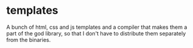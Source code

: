 templates
===

A bunch of html, css and js templates and a compiler that makes them a part of the god library, so that I don't have to distribute them separately from the binaries.
